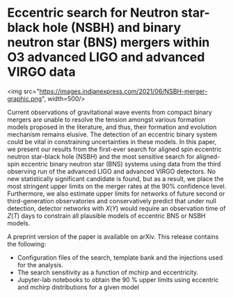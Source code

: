 # Eccentric search for Neutron star-black hole (NSBH) and binary neutron star (BNS) mergers within O3 advanced LIGO and advanced VIRGO data

<img src="https://images.indianexpress.com/2021/06/NSBH-merger-graphic.png", width=500/>

Current observations of gravitational wave events from compact binary mergers are unable to resolve the tension amongst various formation models proposed 
in the literature, and thus, their formation and evolution mechanism remains elusive. 
The detection of an eccentric binary system could be vital in constraining uncertainties in these models.
In this paper, we present our results from the first-ever search for aligned spin eccentric neutron star-black hole (NSBH)
and the most sensitive search for aligned-spin eccentric binary neutron star (BNS) systems using data from the third observing run of the advanced LIGO and advanced VIRGO detectors.
No new statistically significant candidate is found, but as a result, we place the most stringent upper limits on the merger rates at the $90\%$ confidence level. 
Furthermore, we also estimate upper limits for networks of future second or third-generation observatories and conservatively predict that under null detection, 
detector networks with $X (Y)$ would require an observation time of $Z (T)$ days to constrain all plausible models of eccentric BNS or NSBH models.<br>

A preprint version of the paper is available on arXiv. This release contains the following:
* Configuration files of the search, template bank and the injections used for the analysis.
* The search sensitivity as a function of mchirp and eccentricity. 
* Jupyter-lab notebooks to obtain the 90 % upper limits using eccentric and mchirp distributions for a given model
